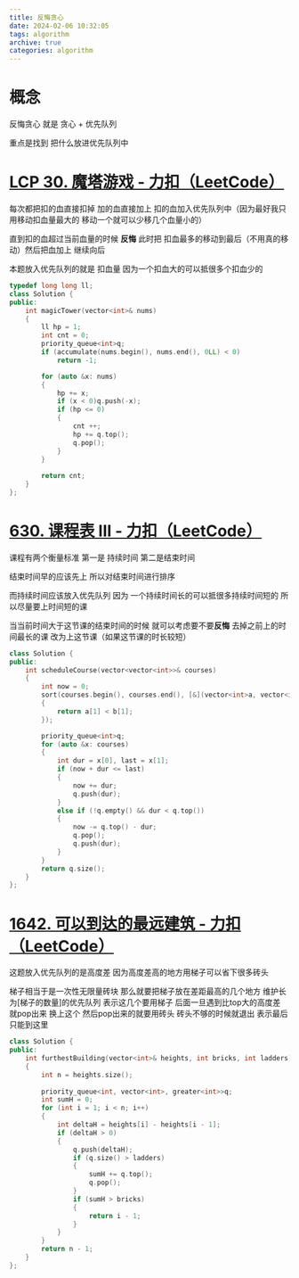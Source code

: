 ```yaml
---
title: 反悔贪心
date: 2024-02-06 10:32:05
tags: algorithm
archive: true
categories: algorithm
---
```


# 概念

反悔贪心 就是 贪心 + 优先队列 

重点是找到 把什么放进优先队列中

# [LCP 30. 魔塔游戏 - 力扣（LeetCode）](https://leetcode.cn/problems/p0NxJO/description/)

每次都把扣的血直接扣掉 加的血直接加上 扣的血加入优先队列中（因为最好我只用移动扣血量最大的 移动一个就可以少移几个血量小的）

直到扣的血超过当前血量的时候 **反悔** 此时把 扣血最多的移动到最后（不用真的移动）然后把血加上 继续向后

本题放入优先队列的就是 扣血量 因为一个扣血大的可以抵很多个扣血少的

```C++
typedef long long ll;
class Solution {
public:
    int magicTower(vector<int>& nums) 
    {
        ll hp = 1;
        int cnt = 0;
        priority_queue<int>q;
        if (accumulate(nums.begin(), nums.end(), 0LL) < 0)
            return -1;

        for (auto &x: nums)
        {
            hp += x;
            if (x < 0)q.push(-x);
            if (hp <= 0)
            {
                cnt ++;
                hp += q.top();
                q.pop();
            }
        }
        
        return cnt;
    }
};


```

# [630. 课程表 III - 力扣（LeetCode）](https://leetcode.cn/problems/course-schedule-iii/description/)

课程有两个衡量标准 第一是 持续时间  第二是结束时间 

结束时间早的应该先上  所以对结束时间进行排序 

而持续时间应该放入优先队列  因为 一个持续时间长的可以抵很多持续时间短的 所以尽量要上时间短的课  

当当前时间大于这节课的结束时间的时候 就可以考虑要不要**反悔** 去掉之前上的时间最长的课 改为上这节课（如果这节课的时长较短）

```C++
class Solution {
public:
    int scheduleCourse(vector<vector<int>>& courses) 
    {
        int now = 0;
        sort(courses.begin(), courses.end(), [&](vector<int>a, vector<int>b)
        {
            return a[1] < b[1];
        });

        priority_queue<int>q;
        for (auto &x: courses)
        {
            int dur = x[0], last = x[1];
            if (now + dur <= last)
            {
                now += dur;
                q.push(dur);
            }
            else if (!q.empty() && dur < q.top())
            {
                now -= q.top() - dur;
                q.pop();
                q.push(dur);
            }
        }
        return q.size();
    }
};
```

# [1642. 可以到达的最远建筑 - 力扣（LeetCode）](https://leetcode.cn/problems/furthest-building-you-can-reach/description/)

这题放入优先队列的是高度差 因为高度差高的地方用梯子可以省下很多砖头

梯子相当于是一次性无限量砖块 那么就要把梯子放在差距最高的几个地方 维护长为[梯子的数量]的优先队列 表示这几个要用梯子  后面一旦遇到比top大的高度差 就pop出来 换上这个 然后pop出来的就要用砖头 砖头不够的时候就退出 表示最后只能到这里

```C++
class Solution {
public:
    int furthestBuilding(vector<int>& heights, int bricks, int ladders) 
    {
        int n = heights.size();
        
        priority_queue<int, vector<int>, greater<int>>q;
        int sumH = 0;
        for (int i = 1; i < n; i++)
        {
            int deltaH = heights[i] - heights[i - 1];
            if (deltaH > 0)
            {
                q.push(deltaH);
                if (q.size() > ladders)
                {
                    sumH += q.top();
                    q.pop();
                }
                if (sumH > bricks)
                {
                    return i - 1;
                }
            }
        }
        return n - 1;
    }
};
```

